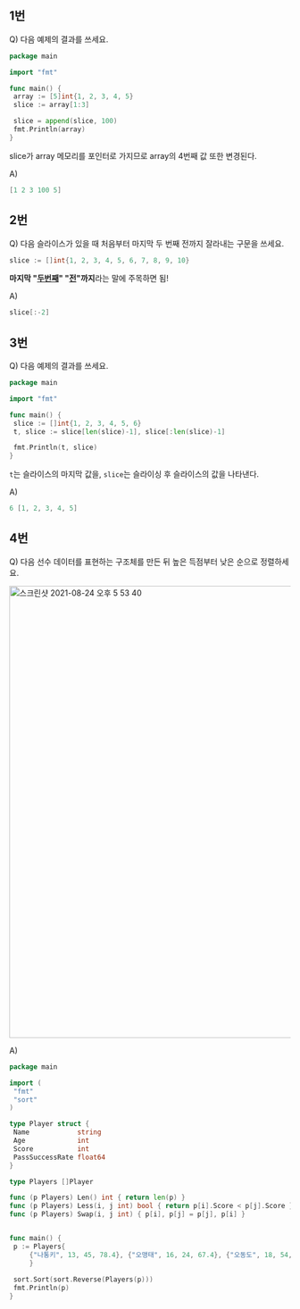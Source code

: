 ## 1번
Q) 다음 예제의 결과를 쓰세요.

   ```go
package main

import "fmt"

func main() {
	array := [5]int{1, 2, 3, 4, 5}
	slice := array[1:3]

	slice = append(slice, 100)
	fmt.Println(array)
}
   ```   
slice가 array 메모리를 포인터로 가지므로 array의 4번째 값 또한 변경된다.

A) 

   ```go
[1 2 3 100 5]
   ```

## 2번 

Q) 다음 슬라이스가 있을 때 처음부터 마지막 두 번째 전까지 잘라내는 구문을 쓰세요.            

   ```go
slice := []int{1, 2, 3, 4, 5, 6, 7, 8, 9, 10}
   ```
**마지막 "<u>두번째</u>" "<u>전</u>"까지**라는 말에 주목하면 됨!

A) 

   ```go
slice[:-2]
   ```

## 3번 

Q) 다음 예제의 결과를 쓰세요.            

   ```go
package main

import "fmt"

func main() {
	slice := []int{1, 2, 3, 4, 5, 6}
	t, slice := slice[len(slice)-1], slice[:len(slice)-1]

	fmt.Println(t, slice)
}
   ```
`t`는 슬라이스의 마지막 값을, `slice`는 슬라이싱 후 슬라이스의 값을 나타낸다.

A) 

   ```go
6 [1, 2, 3, 4, 5]
   ```

## 4번 

Q) 다음 선수 데이터를 표현하는 구조체를 만든 뒤 높은 득점부터 낮은 순으로 정렬하세요.            

<img width="810" alt="스크린샷 2021-08-24 오후 5 53 40" src="https://user-images.githubusercontent.com/63195670/130587775-aee1c82f-bd7a-4c3b-a0b1-f3b91cc5f9fb.png">

A) 

   ```go
package main

import (
	"fmt"
	"sort"
)

type Player struct {
	Name 			string
	Age 			int
	Score 			int
	PassSuccessRate float64
}

type Players []Player

func (p Players) Len() int { return len(p) }
func (p Players) Less(i, j int) bool { return p[i].Score < p[j].Score }
func (p Players) Swap(i, j int) { p[i], p[j] = p[j], p[i] }


func main() {
	p := Players{
		{"나통키", 13, 45, 78.4}, {"오맹태", 16, 24, 67.4}, {"오동도", 18, 54, 50.8}, {"황금산", 16, 36, 89.7} 
		}
		
	sort.Sort(sort.Reverse(Players(p)))
	fmt.Println(p)
}
   ```
